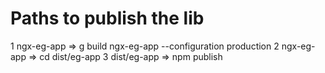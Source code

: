 # Paths to publish the lib

1 ngx-eg-app => g build ngx-eg-app --configuration production
2 ngx-eg-app => cd dist/eg-app
3 dist/eg-app => npm publish
